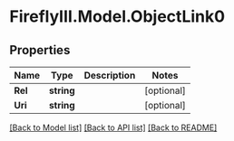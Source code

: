 # FireflyIII.Model.ObjectLink0
## Properties

Name | Type | Description | Notes
------------ | ------------- | ------------- | -------------
**Rel** | **string** |  | [optional] 
**Uri** | **string** |  | [optional] 

[[Back to Model list]](../README.md#documentation-for-models) [[Back to API list]](../README.md#documentation-for-api-endpoints) [[Back to README]](../README.md)

